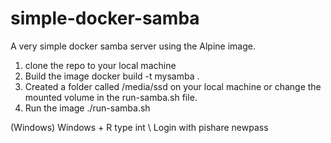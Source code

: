 # simple-docker-samba
A very simple docker samba server using the Alpine image.
1. clone the repo to your local machine
2. Build the image docker build -t mysamba .
3. Created a folder called /media/ssd on your local machine or change the mounted volume in the run-samba.sh file.
4. Run the image ./run-samba.sh

(Windows) Windows + R type int \\<IP ADDRESS OF HOST>
Login with pishare newpass
